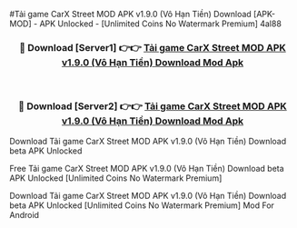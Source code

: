 #Tải game CarX Street MOD APK v1.9.0 (Vô Hạn Tiền) Download [APK-MOD] - APK Unlocked - [Unlimited Coins No Watermark Premium] 4al88



<div align="center">

<h3>🔴 Download [Server1] 👉👉 <a href="https://momento.my/?title=Tải_game_CarX_Street_MOD_APK_v1.9.0_(Vô_Hạn_Tiền)_Download">Tải game CarX Street MOD APK v1.9.0 (Vô Hạn Tiền) Download Mod Apk</a></h3><br>

<h3>🔴 Download [Server2] 👉👉 <a href="https://momento.my/?title=Tải_game_CarX_Street_MOD_APK_v1.9.0_(Vô_Hạn_Tiền)_Download">Tải game CarX Street MOD APK v1.9.0 (Vô Hạn Tiền) Download Mod Apk</a></h3>
</div>



Download Tải game CarX Street MOD APK v1.9.0 (Vô Hạn Tiền) Download beta APK Unlocked

Free Tải game CarX Street MOD APK v1.9.0 (Vô Hạn Tiền) Download beta APK Unlocked [Unlimited Coins No Watermark Premium]

Download Tải game CarX Street MOD APK v1.9.0 (Vô Hạn Tiền) Download beta APK Unlocked [Unlimited Coins No Watermark Premium] Mod For Android
